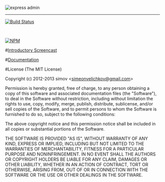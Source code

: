 ![express admin][1]

<hr />

[![Build Status](https://travis-ci.org/simov/express-admin.png)](https://travis-ci.org/simov/express-admin)

<br />

[![NPM](https://nodei.co/npm/express-admin.png?downloads=true)](https://nodei.co/npm/express-admin/)

#[Introductory Screencast][3]

#[Documentation][2]

#License
(The MIT License)

Copyright (c) 2012-2013 simov &lt;simeonvelichkov@gmail.com&gt;

Permission is hereby granted, free of charge, to any person obtaining a copy of this software and associated documentation files (the "Software"), to deal in the Software without restriction, including without limitation the rights to use, copy, modify, merge, publish, distribute, sublicense, and/or sell copies of the Software, and to permit persons to whom the Software is furnished to do so, subject to the following conditions:

The above copyright notice and this permission notice shall be included in all copies or substantial portions of the Software.

THE SOFTWARE IS PROVIDED "AS IS", WITHOUT WARRANTY OF ANY KIND, EXPRESS OR IMPLIED, INCLUDING BUT NOT LIMITED TO THE WARRANTIES OF MERCHANTABILITY, FITNESS FOR A PARTICULAR PURPOSE AND NONINFRINGEMENT. IN NO EVENT SHALL THE AUTHORS OR COPYRIGHT HOLDERS BE LIABLE FOR ANY CLAIM, DAMAGES OR OTHER LIABILITY, WHETHER IN AN ACTION OF CONTRACT, TORT OR OTHERWISE, ARISING FROM, OUT OF OR IN CONNECTION WITH THE SOFTWARE OR THE USE OR OTHER DEALINGS IN THE SOFTWARE.

  [1]: http://i.imgur.com/rd1cqPv.png
  [2]: http://simov.github.io/express-admin-site/
  [3]: http://www.youtube.com/watch?v=1CdoCB96QNk